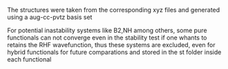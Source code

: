 The structures were taken from the corresponding xyz files and generated
using a aug-cc-pvtz basis set

For potential inastability systems like B2,NH among others, some pure
functionals can not converge even in the stability test if one whants to
retains the RHF wavefunction, thus these systems are excluded, even for
hybrid functionals for future comparations and stored in the st folder
inside each functional
